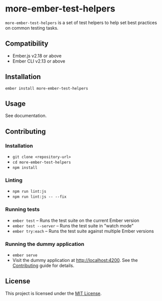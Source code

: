 more-ember-test-helpers
==============================================================================

`more-ember-test-helpers` is a set of test helpers to help set best practices
on common testing tasks.


Compatibility
------------------------------------------------------------------------------

* Ember.js v2.18 or above
* Ember CLI v2.13 or above


Installation
------------------------------------------------------------------------------

```
ember install more-ember-test-helpers
```


Usage
------------------------------------------------------------------------------

See documentation.

Contributing
------------------------------------------------------------------------------

### Installation

* `git clone <repository-url>`
* `cd more-ember-test-helpers`
* `npm install`

### Linting

* `npm run lint:js`
* `npm run lint:js -- --fix`

### Running tests

* `ember test` – Runs the test suite on the current Ember version
* `ember test --server` – Runs the test suite in "watch mode"
* `ember try:each` – Runs the test suite against multiple Ember versions

### Running the dummy application

* `ember serve`
* Visit the dummy application at [http://localhost:4200](http://localhost:4200).
See the [Contributing](CONTRIBUTING.md) guide for details.


License
------------------------------------------------------------------------------

This project is licensed under the [MIT License](LICENSE.md).
